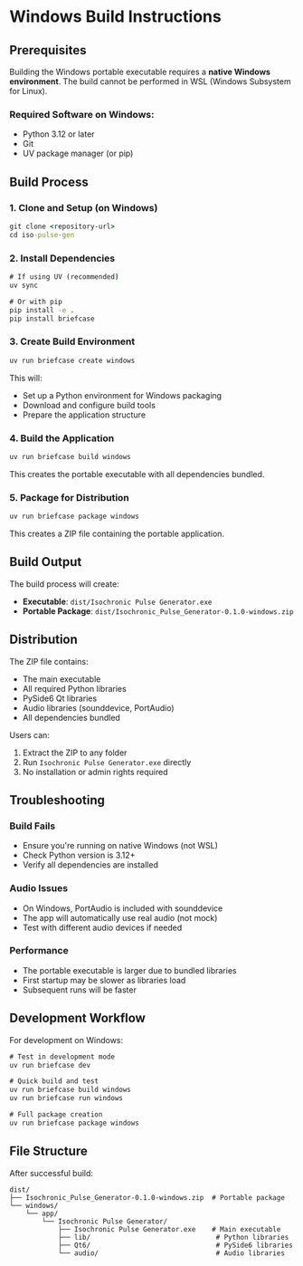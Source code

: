 # Windows Build Instructions

## Prerequisites

Building the Windows portable executable requires a **native Windows environment**. The build cannot be performed in WSL (Windows Subsystem for Linux).

### Required Software on Windows:
- Python 3.12 or later
- Git
- UV package manager (or pip)

## Build Process

### 1. Clone and Setup (on Windows)
```cmd
git clone <repository-url>
cd iso-pulse-gen
```

### 2. Install Dependencies
```cmd
# If using UV (recommended)
uv sync

# Or with pip
pip install -e .
pip install briefcase
```

### 3. Create Build Environment
```cmd
uv run briefcase create windows
```
This will:
- Set up a Python environment for Windows packaging
- Download and configure build tools
- Prepare the application structure

### 4. Build the Application
```cmd
uv run briefcase build windows
```
This creates the portable executable with all dependencies bundled.

### 5. Package for Distribution
```cmd
uv run briefcase package windows
```
This creates a ZIP file containing the portable application.

## Build Output

The build process will create:
- **Executable**: `dist/Isochronic Pulse Generator.exe`
- **Portable Package**: `dist/Isochronic_Pulse_Generator-0.1.0-windows.zip`

## Distribution

The ZIP file contains:
- The main executable
- All required Python libraries
- PySide6 Qt libraries
- Audio libraries (sounddevice, PortAudio)
- All dependencies bundled

Users can:
1. Extract the ZIP to any folder
2. Run `Isochronic Pulse Generator.exe` directly
3. No installation or admin rights required

## Troubleshooting

### Build Fails
- Ensure you're running on native Windows (not WSL)
- Check Python version is 3.12+
- Verify all dependencies are installed

### Audio Issues
- On Windows, PortAudio is included with sounddevice
- The app will automatically use real audio (not mock)
- Test with different audio devices if needed

### Performance
- The portable executable is larger due to bundled libraries
- First startup may be slower as libraries load
- Subsequent runs will be faster

## Development Workflow

For development on Windows:
```cmd
# Test in development mode
uv run briefcase dev

# Quick build and test
uv run briefcase build windows
uv run briefcase run windows

# Full package creation
uv run briefcase package windows
```

## File Structure

After successful build:
```
dist/
├── Isochronic_Pulse_Generator-0.1.0-windows.zip  # Portable package
└── windows/
    └── app/
        └── Isochronic Pulse Generator/
            ├── Isochronic Pulse Generator.exe    # Main executable
            ├── lib/                               # Python libraries
            ├── Qt6/                               # PySide6 libraries
            └── audio/                             # Audio libraries
```